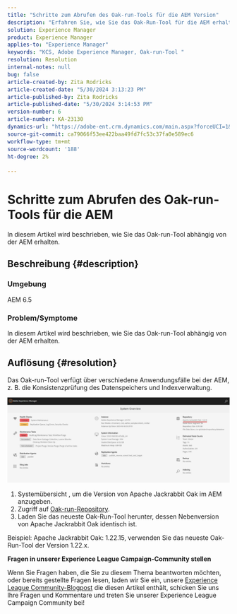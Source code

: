```yaml
---
title: "Schritte zum Abrufen des Oak-run-Tools für die AEM Version"
description: "Erfahren Sie, wie Sie das Oak-Run-Tool für die AEM erhalten."
solution: Experience Manager
product: Experience Manager
applies-to: "Experience Manager"
keywords: "KCS, Adobe Experience Manager, Oak-run-Tool "
resolution: Resolution
internal-notes: null
bug: false
article-created-by: Zita Rodricks
article-created-date: "5/30/2024 3:13:23 PM"
article-published-by: Zita Rodricks
article-published-date: "5/30/2024 3:14:53 PM"
version-number: 6
article-number: KA-23130
dynamics-url: "https://adobe-ent.crm.dynamics.com/main.aspx?forceUCI=1&pagetype=entityrecord&etn=knowledgearticle&id=4042e426-971e-ef11-840a-000d3a372703"
source-git-commit: ca79066f53ee422baa49fd7fc53c37fa0e589ec6
workflow-type: tm+mt
source-wordcount: '188'
ht-degree: 2%

---
```


# Schritte zum Abrufen des Oak-run-Tools für die AEM


In diesem Artikel wird beschrieben, wie Sie das Oak-run-Tool abhängig von der AEM erhalten.

## Beschreibung {#description}


### Umgebung

AEM 6.5

### Problem/Symptome

In diesem Artikel wird beschrieben, wie Sie das Oak-run-Tool abhängig von der AEM erhalten.


## Auflösung {#resolution}


Das Oak-run-Tool verfügt über verschiedene Anwendungsfälle bei der AEM, z. B. die Konsistenzprüfung des Datenspeichers und Indexverwaltung.

![](assets/9c19e0e0-dc7d-ee11-8179-6045bd006a22.png)

1. Systemübersicht , um die Version von Apache Jackrabbit Oak im AEM anzugeben.
2. Zugriff auf [Oak-run-Repository](https://repo1.maven.org/maven2/org/apache/jackrabbit/oak-run/).
3. Laden Sie das neueste Oak-Run-Tool herunter, dessen Nebenversion von Apache Jackrabbit Oak identisch ist.


Beispiel: Apache Jackrabbit Oak: 1.22.15, verwenden Sie das neueste Oak-Run-Tool der Version 1.22.x.



<b>Fragen in unserer Experience League Campaign-Community stellen</b>

Wenn Sie Fragen haben, die Sie zu diesem Thema beantworten möchten, oder bereits gestellte Fragen lesen, laden wir Sie ein, unsere [Experience League Community-Blogpost](https://experienceleaguecommunities.adobe.com/t5/adobe-experience-manager-blogs/introducing-top-kcs-articles-curated-for-your-aem/ba-p/672734#M1180) die diesen Artikel enthält, schicken Sie uns Ihre Fragen und Kommentare und treten Sie unserer Experience League Campaign Community bei!


